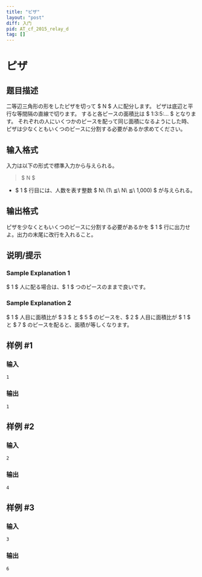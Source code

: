 ```yaml
---
title: "ピザ"
layout: "post"
diff: 入门
pid: AT_cf_2015_relay_d
tag: []
---
```


# ピザ

## 题目描述

[problemUrl]: https://atcoder.jp/contests/code-festival-2015-relay/tasks/cf_2015_relay_d

二等辺三角形の形をしたピザを切って $ N $ 人に配分します。 ピザは底辺と平行な等間隔の直線で切ります。 すると各ピースの面積比は $ 1:3:5:... $ となります。 それぞれの人にいくつかのピースを配って同じ面積になるようにした時、ピザは少なくともいくつのピースに分割する必要があるか求めてください。

## 输入格式

入力は以下の形式で標準入力から与えられる。

> $ N $

- $ 1 $ 行目には、人数を表す整数 $ N\ (1\ ≦\ N\ ≦\ 1,000) $ が与えられる。

## 输出格式

ピザを少なくともいくつのピースに分割する必要があるかを $ 1 $ 行に出力せよ。出力の末尾に改行を入れること。

## 说明/提示

### Sample Explanation 1

$ 1 $ 人に配る場合は、$ 1 $ つのピースのままで良いです。

### Sample Explanation 2

$ 1 $ 人目に面積比が $ 3 $ と $ 5 $ のピースを、$ 2 $ 人目に面積比が $ 1 $ と $ 7 $ のピースを配ると、面積が等しくなります。

## 样例 #1

### 输入

```
1
```

### 输出

```
1
```

## 样例 #2

### 输入

```
2
```

### 输出

```
4
```

## 样例 #3

### 输入

```
3
```

### 输出

```
6
```

